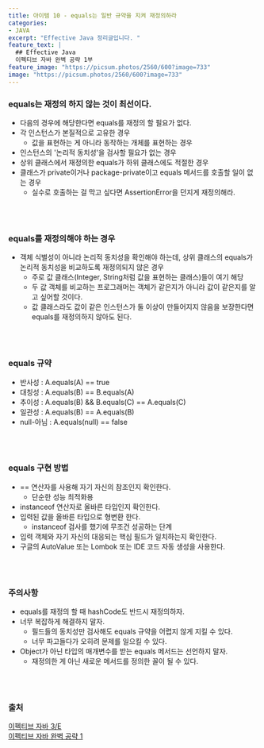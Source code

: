 ```yaml
---
title: 아이템 10 - equals는 일반 규약을 지켜 재정의하라
categories:
- JAVA
excerpt: "Effective Java 정리글입니다. "
feature_text: |
  ## Effective Java
  이펙티브 자바 완벽 공략 1부 
feature_image: "https://picsum.photos/2560/600?image=733"
image: "https://picsum.photos/2560/600?image=733"
---
```

### equals는 재정의 하지 않는 것이 최선이다.
- 다음의 경우에 해당한다면 equals를 재정의 할 필요가 없다.
- 각 인스턴스가 본질적으로 고유한 경우
	- 값을 표현하는 게 아니라 동작하는 개체를 표현하는 경우
- 인스턴스의 '논리적 동치성'을 검사할 필요가 없는 경우
- 상위 클래스에서 재정의한 equals가 하위 클래스에도 적절한 경우
- 클래스가 private이거나 package-private이고 equals 메서드를 호출할 일이 없는 경우
	- 실수로 호출하는 걸 막고 싶다면 AssertionError을 던지게 재정의해라.
</br>
</br>

### equals를 재정의해야 하는 경우
- 객체 식별성이 아니라 논리적 동치성을 확인해야 하는데, 상위 클래스의 equals가 논리적 동치성을 비교하도록 재정의되지 않은 경우
	- 주로 값 클래스(Integer, String처럼 값을 표현하는 클래스)들이 여기 해당
	- 두 값 객체를 비교하는 프로그래머는 객체가 같은지가 아니라 값이 같은지를 알고 싶어할 것이다.
	- 값 클래스라도 값이 같은 인스턴스가 둘 이상이 만들어지지 않음을 보장한다면 equals를 재정의하지 않아도 된다.
</br>
</br>

### equals 규약
- 반사성 : A.equals(A) == true
- 대칭성 : A.equals(B) == B.equals(A)
- 추이성 : A.equals(B) && B.equals(C) == A.equals(C)
- 일관성 : A.equals(B) == A.equals(B)
- null-아님 : A.equals(null) == false
</br>
</br>

### equals 구현 방법
- == 연산자를 사용해 자기 자신의 참조인지 확인한다.
	- 단순한 성능 최적화용
- instanceof 연산자로 올바른 타입인지 확인한다.
- 입력된 값을 올바른 타입으로 형변환 한다.
	- instanceof 검사를 했기에 무조건 성공하는 단계
- 입력 객체와 자기 자신의 대응되는 핵심 필드가 일치하는지 확인한다.
- 구글의 AutoValue 또는 Lombok 또는 IDE 코드 자동 생성을 사용한다.
</br>
</br>

### 주의사항
- equals를 재정의 할 때 hashCode도 반드시 재정의하자.
- 너무 복잡하게 해결하지 말자.
	- 필드들의 동치성만 검사해도 equals 규약을 어렵지 않게 지킬 수 있다.
	- 너무 파고들다가 오히려 문제를 일으킬 수 있다.
- Object가 아닌 타입의 매개변수를 받는 equals 메서드는 선언하지 말자.
	- 재정의한 게 아닌 새로운 메서드를 정의한 꼴이 될 수 있다.
</br>
</br>

### 출처
[이펙티브 자바 3/E](https://search.shopping.naver.com/book/catalog/32436239326?cat_id=50010920&frm=PBOKMOD&query=%EC%9D%B4%ED%8E%99%ED%8B%B0%EB%B8%8C+%EC%9E%90%EB%B0%94&NaPm=ct%3Dldd7alyg%7Cci%3Da1cb3421196066f92fcb5265efd66df3e1c2923a%7Ctr%3Dboknx%7Csn%3D95694%7Chk%3D5cc68c09cd18680188aa8c89c3dcd09af25d60fd) <br/>
[이펙티브 자바 완벽 공략 1](
https://www.inflearn.com/course/%EC%9D%B4%ED%8E%99%ED%8B%B0%EB%B8%8C-%EC%9E%90%EB%B0%94-1/dashboard)

